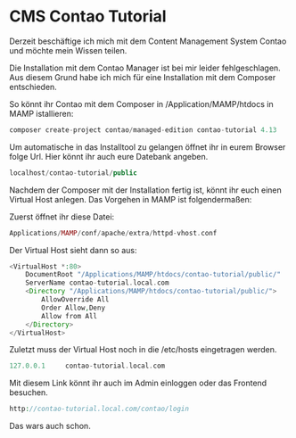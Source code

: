 # CMS Contao Tutorial

Derzeit beschäftige ich mich mit dem Content Management System Contao und möchte mein Wissen teilen.

Die Installation mit dem Contao Manager ist bei mir leider fehlgeschlagen. Aus diesem Grund habe ich mich für eine Installation mit dem Composer entschieden.

So könnt ihr Contao mit dem Composer in /Application/MAMP/htdocs in MAMP istallieren:
```php
composer create-project contao/managed-edition contao-tutorial 4.13
```

Um automatische in das Installtool zu gelangen öffnet ihr in eurem Browser folge Url. Hier könnt ihr auch eure Datebank angeben.

```php
localhost/contao-tutorial/public
```

Nachdem der Composer mit der Installation fertig ist, könnt ihr euch einen Virtual Host anlegen.
Das Vorgehen in MAMP ist folgendermaßen:

Zuerst öffnet ihr diese Datei:
```php
Applications/MAMP/conf/apache/extra/httpd-vhost.conf
```

Der Virtual Host sieht dann so aus:

```php
<VirtualHost *:80>
    DocumentRoot "/Applications/MAMP/htdocs/contao-tutorial/public/"
    ServerName contao-tutorial.local.com
    <Directory "/Applications/MAMP/htdocs/contao-tutorial/public/">
        AllowOverride All
        Order Allow,Deny
        Allow from All
    </Directory>
</VirtualHost>
```

Zuletzt muss der Virtual Host noch in die /etc/hosts eingetragen werden.
```php
127.0.0.1     contao-tutorial.local.com
```

Mit diesem Link könnt ihr auch im Admin einloggen oder das Frontend besuchen.
```php
http://contao-tutorial.local.com/contao/login
```

Das wars auch schon.
